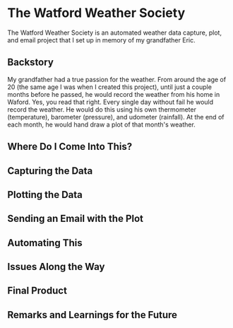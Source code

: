 # The Watford Weather Society

The Watford Weather Society is an automated weather data capture, plot, and email project that I set up in memory of my grandfather Eric.

## Backstory

My grandfather had a true passion for the weather. From around the age of 20 (the same age I was when I created this project), until just a couple months before he passed, he would record the weather from his home in Waford. Yes, you read that right. Every single day without fail he would record the weather. He would do this using his own thermometer (temperature), barometer (pressure), and udometer (rainfall). At the end of each month, he would hand draw a plot of that month's weather.

## Where Do I Come Into This?

## Capturing the Data

## Plotting the Data

## Sending an Email with the Plot

## Automating This

## Issues Along the Way

## Final Product

## Remarks and Learnings for the Future
